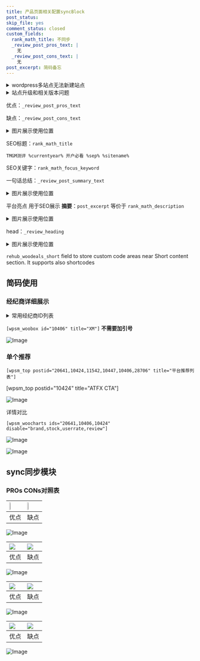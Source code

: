 ```yaml
---
title: 产品页面相关配置syncBlock
post_status: 
skip_file: yes
comment_status: closed
custom_fields:
  rank_math_title: 不同步
  _review_post_pros_text: |
    无
  _review_post_cons_text: |
    无
post_excerpt: 简码备忘
---
```

<details><summary>wordpress多站点无法新建站点</summary>

<li>和报错需要清理cookies一样的原因</li>
<li>wp-config.php里面<code>define( 'SUBDOMAIN_INSTALL', false );//子域名安装</code></li>
<li>新建子站点是用<code>define( 'SUBDOMAIN_INSTALL', true);//子域名安装</code> 完成以后，改成<code>false</code></li>
</details>

<details><summary>站点升级和相关版本问题</summary>

<p>wordpress：5.9.9
woocommerce：7.5.1
出现问题的地方：主题选项里面>><strong>Product layout >>compact style</strong></p>
<p>如何出现没有用过的字段 导致无法保存。先导出配置 然后进行修改，后面再次恢复即可。</p>
<p>出现部分字段无法显示时，需要返回默认布局后，对产品进行保存就好了。</p>
<p></p>
</details>

优点：`_review_post_pros_text`

缺点：`_review_post_cons_text`

<details><summary>图片展示使用位置</summary>

<img src="https://prod-files-secure.s3.us-west-2.amazonaws.com/39ed1227-6d7d-4570-be36-9ccd4a2c4241/f51d3d83-55d4-4bdf-9604-f37ec77ab556/Untitled.png?X-Amz-Algorithm=AWS4-HMAC-SHA256&X-Amz-Content-Sha256=UNSIGNED-PAYLOAD&X-Amz-Credential=ASIAZI2LB466ZSQGZNFE%2F20250929%2Fus-west-2%2Fs3%2Faws4_request&X-Amz-Date=20250929T165518Z&X-Amz-Expires=3600&X-Amz-Security-Token=IQoJb3JpZ2luX2VjEFAaCXVzLXdlc3QtMiJHMEUCIQCgOS4xO1bWpNDy34Lh%2B%2FWvrMLKwpaWduaf4KVuH6pcxQIgQa8j3QzwrfT2qlIpq4y0vKE63dvCtxmJtRRR6KGKI90qiAQI2f%2F%2F%2F%2F%2F%2F%2F%2F%2F%2FARAAGgw2Mzc0MjMxODM4MDUiDIpWAAIeKBzX%2BexEiSrcA6rHVYsIhCXoboQF95KUlhzueWvJ6H6SGusk4Dhv7k%2BvDzpAdk54XILwKdgyUN6M9jvMBiL1IQ3TV46Lm%2FTFs3tz2q7HcaEw%2FWCrYYjhlzUC7BqV40f3OfqjZdHwAiJ3ES8939up6dk%2B5fXGOrBxQdMIXnN9nWLbbrpROXpfxig%2BL%2BDPDTUuzb4jOfjchnP8EGBMQlCpIn5XvBkv1rkUBl%2FaSComTpW21aXGVWCBD3A6G4gSMn4IBh2IXc0VE0HcOVn1Y4K6ca3RnDKKCUJusbG%2BY2RHTKhwmfX16Qact760mUiGOQgc9XhIa79ZtpJmmScRWMbgPQagypQGUsrAQ5ERlwNMBGPePd%2FlJuDv4q3QY14IZcajvR46Cz%2Fq%2FSEPKple%2FHedDDCVSryjgpJ9pe9jyZaheB8ElvaDroTrqCj9A%2BTnFcfK%2B7pnEHPgdck3PwPiQilsm%2F3uODGgbzt6%2BcwmFWAaYfcJ4gt%2B%2BGjTLaUtlJONHauvkFiP%2Ftk1DFL%2Bn8ElXymrK8H2izqy56%2B78RoVhehQm%2BxX%2BLDoBwgZMZs%2FuQqYXtIzvYDFPnJVzR8FxbK5%2F%2Fr4uBP0aalEDapZ0p1uAkM9%2B6GL418fAHy%2BtW4Lh3MLevOJiaVlsV9sMP7U6sYGOqUBHZEy%2B2VVKubL2dMgZU1k0ApMSW0NmhpKDMx6LTA4DqsmEDoa8pTduJ6kDlx0JiIvdj2CaPbHF9V8l6JlOe2lcFzyGvb8ciggaNhzan5GSbkQE6X%2FwScxv8Uc1Vb3w0vPxS60EpZN0WR1X8ciTpXcmckXRPWe9K2U35oheFGcotfrA8ehLPmvI6iDMYoxKN3Si7Df%2FCXv1CgKfv1HEKfYDqo4nE3%2F&X-Amz-Signature=3cd44d13ef46f3493f6dc67f2897db16da7d72d0c77d79f97b6928cc1ccdeca4&X-Amz-SignedHeaders=host&x-amz-checksum-mode=ENABLED&x-id=GetObject" alt="Image">
</details>

SEO标题：`rank_math_title`

`TMGM测评 %currentyear% 开户必看 %sep% %sitename%`

SEO关键字：`rank_math_focus_keyword`

一句话总结：`_review_post_summary_text`

<details><summary>图片展示使用位置</summary>

<img src="https://prod-files-secure.s3.us-west-2.amazonaws.com/39ed1227-6d7d-4570-be36-9ccd4a2c4241/4b96a922-296c-4f4e-8630-d1c870cbce01/Untitled.png?X-Amz-Algorithm=AWS4-HMAC-SHA256&X-Amz-Content-Sha256=UNSIGNED-PAYLOAD&X-Amz-Credential=ASIAZI2LB4666SMWNTMV%2F20250929%2Fus-west-2%2Fs3%2Faws4_request&X-Amz-Date=20250929T165519Z&X-Amz-Expires=3600&X-Amz-Security-Token=IQoJb3JpZ2luX2VjEFAaCXVzLXdlc3QtMiJHMEUCICgB3ZEceD9AkuBOgLsw5Wwk9RmXoszLwJHZFoo1hrzkAiEA%2BbKCkPn4fRGjoDNoX92txbkqjiY87Kru7CSjE1T1Tu0qiAQI2f%2F%2F%2F%2F%2F%2F%2F%2F%2F%2FARAAGgw2Mzc0MjMxODM4MDUiDAoXNZtWqIyoKGpedyrcA6iedJxOikL2i0RgaS3UjnMxLQLXpLe%2Fsbn%2B5FfaoBboDnlnO2iXvAY8fI%2FKY7avrOPpleCpying2Aeav4TJCmtIOmtnqPztwtVr5iGlRu5uEwlyTOaJRpQi%2Bl3uYrBgtzdwVfD%2BDuxIhWj233VIk3b7ZxHuAAY%2FDzWbxsVGJ%2FKuDjtd3owZ7SnzuSphT2OvJWEEKsmNNPcUZN176mcU3J1OEf7TaVjcwbS9QcKv80LO7WGX8%2FqBV4cklHG%2BxM1PGahD1rteTFobImllXodcUluoxulsP16r8B%2F6U%2B99URCnq4LAuDGicTxaAiao23qIJTnsy8Q2znfky1GGwCzxSlROyq068MriYQc5TNvIybr%2BmaPN4SE7Cc1IGViIQhtH9sACTbuZ1GdbWthl9zZ5bdGsprYP4lJiVMXyM7rruIxEQyhWVaR9GWGPdvDMvBz5xE%2FJ3eMVAPUGGkLPDXpriNYqySEBD35grA0xUScQ4%2FNTC1k7qnSutgCs9BErG8OiRepa2tM0Cz6FvMFg%2BxOjySsZhT43x%2BXMxJPC5BIzX3XlDLlKUyG1VD9epvyreiEI%2FCKPf6%2FWd%2FAdwlgVqzgaEF8iKsgktYaspBjzNOtXcPPGsylB5lHyXdJU6YUSMMvc6sYGOqUBSGElJbUVpMPuyJ0Jk7qvp8JkK0B9m8Vwcm1TtZzt9dwtd0dzGekKFMUOV6SrxysVyOuiXxbAOqIZijQ7RXwbMqeHM%2FeoynQdsfpWJL6KcC3slVrgErQ6mRhcCBDm9X83qShEh32oKm3rNJmnZf%2F3C%2FQuZvl%2FK2T78TWIBa%2FFE5G2oTQ6RUswAPP8bHh%2FGcBOLAIPHM6lz9mXb4RdVmsDgd5Ecoup&X-Amz-Signature=44eea59716543e5ddc3dcb399f329049d6a41e26d5c57a9b8ce2b86b01e0fc12&X-Amz-SignedHeaders=host&x-amz-checksum-mode=ENABLED&x-id=GetObject" alt="Image">
</details>

平台亮点 用于SEO展示 **摘要**：`post_excerpt`  等价于 `rank_math_description`

<details><summary>图片展示使用位置</summary>

<img src="https://prod-files-secure.s3.us-west-2.amazonaws.com/39ed1227-6d7d-4570-be36-9ccd4a2c4241/1ee11f63-b60a-4dfe-a7a7-d58ff23b5d88/Untitled.png?X-Amz-Algorithm=AWS4-HMAC-SHA256&X-Amz-Content-Sha256=UNSIGNED-PAYLOAD&X-Amz-Credential=ASIAZI2LB466YQDUTK3L%2F20250929%2Fus-west-2%2Fs3%2Faws4_request&X-Amz-Date=20250929T165519Z&X-Amz-Expires=3600&X-Amz-Security-Token=IQoJb3JpZ2luX2VjEFAaCXVzLXdlc3QtMiJHMEUCIQCDMLeaFjFqV9pwHJX4VKke4RC3K9t3gZlHp3iVV4YALQIgP2SkVa4%2Bt72OVVAkGdsz4kaJb55d9N262%2FKrDCQIIQUqiAQI2f%2F%2F%2F%2F%2F%2F%2F%2F%2F%2FARAAGgw2Mzc0MjMxODM4MDUiDNvl0H0LWSmS%2FWVnLSrcA58J8Y9wjgarh1t2mH2DuCW5F05eYtb%2FMYMh8I4VjkoRnA%2FAkewlY0CwzJZQ9hi7N4Op4SzUHg9J%2FvR201FSPPu4Kvfk3kSbHlyXV4uRZVO5MYKPkIk9eOvrKfr1G07Bhxk052I6S4qn92JPCwqGnUpoGOIF95%2B2ueYH6s1557LLkFQRxR2tA62z8kWXPz%2BMzEryeCkU0o%2FDST2CKsbLlMucvRtuJtqsJcKCcKsMMxyuHUm9lYJcJJknHvzJGUaFRhPhLoxVoXBrOxJqhjvGOYdoC8wkJ6RVFyZKCN0S0P7klBER1Mh7KK9rspfg%2FnIVkkYmA94DxBl1LPCyhncyGSCq4%2B7gKYcLKibC4OXtUmB39uQ7cpnvSS1Ttoa1ne4xEcQfOa1jO0WLiDkNhmGR6fbRTTK9%2BF5pYkaAU4FcEQ65W088SP6GicxDIi9JxfoyTt%2BQMAncn04j9m8NahTuAlHuq%2Bm1mwOYysSzGqnHPvoXdFJ8B95RmGZw%2BLxpeWjwWbc05sb0bPt2tooUrvwc17vF6kVxnN9bgl7rf8A8UT7c8twqGd5G1ta8qnfCQfZMpIRYcp8M%2F8vJ0GHz2mArES8lHq818Y2s2eX6adhebh5%2FoId4I7NnEbgZ3AeeMKjV6sYGOqUBwkpWi0%2By8SwvnqyXkkVlQGRTrcVcblN%2F4wYfyIR3rFzsL7BYBnm3oL3N7P1OEhVStjvRQhVS6MTJLn7cYK7Q14Qmr5S2Zl52SHTefyapikt7%2F9v5fMtPoc%2BrGcfUTz%2Bpts7omSpPsalxaBCRuEKoLEt0oEYQQtwFmnKhZ%2FQPZwjGF2OTNIjVZa%2BPhMy7ojD3eYVhDcCGpCiKtWuln%2BBDct6pvuUb&X-Amz-Signature=26991bf70d65ef960c20d870d6000bfd7e1b693e0d3b6235c5cad6aa6d0521c9&X-Amz-SignedHeaders=host&x-amz-checksum-mode=ENABLED&x-id=GetObject" alt="Image">
<img src="https://prod-files-secure.s3.us-west-2.amazonaws.com/39ed1227-6d7d-4570-be36-9ccd4a2c4241/ad4118b5-78d8-4fbe-801e-3b29b5d99c01/Untitled.png?X-Amz-Algorithm=AWS4-HMAC-SHA256&X-Amz-Content-Sha256=UNSIGNED-PAYLOAD&X-Amz-Credential=ASIAZI2LB466YQDUTK3L%2F20250929%2Fus-west-2%2Fs3%2Faws4_request&X-Amz-Date=20250929T165519Z&X-Amz-Expires=3600&X-Amz-Security-Token=IQoJb3JpZ2luX2VjEFAaCXVzLXdlc3QtMiJHMEUCIQCDMLeaFjFqV9pwHJX4VKke4RC3K9t3gZlHp3iVV4YALQIgP2SkVa4%2Bt72OVVAkGdsz4kaJb55d9N262%2FKrDCQIIQUqiAQI2f%2F%2F%2F%2F%2F%2F%2F%2F%2F%2FARAAGgw2Mzc0MjMxODM4MDUiDNvl0H0LWSmS%2FWVnLSrcA58J8Y9wjgarh1t2mH2DuCW5F05eYtb%2FMYMh8I4VjkoRnA%2FAkewlY0CwzJZQ9hi7N4Op4SzUHg9J%2FvR201FSPPu4Kvfk3kSbHlyXV4uRZVO5MYKPkIk9eOvrKfr1G07Bhxk052I6S4qn92JPCwqGnUpoGOIF95%2B2ueYH6s1557LLkFQRxR2tA62z8kWXPz%2BMzEryeCkU0o%2FDST2CKsbLlMucvRtuJtqsJcKCcKsMMxyuHUm9lYJcJJknHvzJGUaFRhPhLoxVoXBrOxJqhjvGOYdoC8wkJ6RVFyZKCN0S0P7klBER1Mh7KK9rspfg%2FnIVkkYmA94DxBl1LPCyhncyGSCq4%2B7gKYcLKibC4OXtUmB39uQ7cpnvSS1Ttoa1ne4xEcQfOa1jO0WLiDkNhmGR6fbRTTK9%2BF5pYkaAU4FcEQ65W088SP6GicxDIi9JxfoyTt%2BQMAncn04j9m8NahTuAlHuq%2Bm1mwOYysSzGqnHPvoXdFJ8B95RmGZw%2BLxpeWjwWbc05sb0bPt2tooUrvwc17vF6kVxnN9bgl7rf8A8UT7c8twqGd5G1ta8qnfCQfZMpIRYcp8M%2F8vJ0GHz2mArES8lHq818Y2s2eX6adhebh5%2FoId4I7NnEbgZ3AeeMKjV6sYGOqUBwkpWi0%2By8SwvnqyXkkVlQGRTrcVcblN%2F4wYfyIR3rFzsL7BYBnm3oL3N7P1OEhVStjvRQhVS6MTJLn7cYK7Q14Qmr5S2Zl52SHTefyapikt7%2F9v5fMtPoc%2BrGcfUTz%2Bpts7omSpPsalxaBCRuEKoLEt0oEYQQtwFmnKhZ%2FQPZwjGF2OTNIjVZa%2BPhMy7ojD3eYVhDcCGpCiKtWuln%2BBDct6pvuUb&X-Amz-Signature=895566a8d124f6b01017b89e2798ebe71341d568dc333ee387fc85c22b5df305&X-Amz-SignedHeaders=host&x-amz-checksum-mode=ENABLED&x-id=GetObject" alt="Image">
<img src="https://prod-files-secure.s3.us-west-2.amazonaws.com/39ed1227-6d7d-4570-be36-9ccd4a2c4241/a38cf7c9-a79c-4b64-9e94-13589fe0758b/Untitled.png?X-Amz-Algorithm=AWS4-HMAC-SHA256&X-Amz-Content-Sha256=UNSIGNED-PAYLOAD&X-Amz-Credential=ASIAZI2LB466YQDUTK3L%2F20250929%2Fus-west-2%2Fs3%2Faws4_request&X-Amz-Date=20250929T165519Z&X-Amz-Expires=3600&X-Amz-Security-Token=IQoJb3JpZ2luX2VjEFAaCXVzLXdlc3QtMiJHMEUCIQCDMLeaFjFqV9pwHJX4VKke4RC3K9t3gZlHp3iVV4YALQIgP2SkVa4%2Bt72OVVAkGdsz4kaJb55d9N262%2FKrDCQIIQUqiAQI2f%2F%2F%2F%2F%2F%2F%2F%2F%2F%2FARAAGgw2Mzc0MjMxODM4MDUiDNvl0H0LWSmS%2FWVnLSrcA58J8Y9wjgarh1t2mH2DuCW5F05eYtb%2FMYMh8I4VjkoRnA%2FAkewlY0CwzJZQ9hi7N4Op4SzUHg9J%2FvR201FSPPu4Kvfk3kSbHlyXV4uRZVO5MYKPkIk9eOvrKfr1G07Bhxk052I6S4qn92JPCwqGnUpoGOIF95%2B2ueYH6s1557LLkFQRxR2tA62z8kWXPz%2BMzEryeCkU0o%2FDST2CKsbLlMucvRtuJtqsJcKCcKsMMxyuHUm9lYJcJJknHvzJGUaFRhPhLoxVoXBrOxJqhjvGOYdoC8wkJ6RVFyZKCN0S0P7klBER1Mh7KK9rspfg%2FnIVkkYmA94DxBl1LPCyhncyGSCq4%2B7gKYcLKibC4OXtUmB39uQ7cpnvSS1Ttoa1ne4xEcQfOa1jO0WLiDkNhmGR6fbRTTK9%2BF5pYkaAU4FcEQ65W088SP6GicxDIi9JxfoyTt%2BQMAncn04j9m8NahTuAlHuq%2Bm1mwOYysSzGqnHPvoXdFJ8B95RmGZw%2BLxpeWjwWbc05sb0bPt2tooUrvwc17vF6kVxnN9bgl7rf8A8UT7c8twqGd5G1ta8qnfCQfZMpIRYcp8M%2F8vJ0GHz2mArES8lHq818Y2s2eX6adhebh5%2FoId4I7NnEbgZ3AeeMKjV6sYGOqUBwkpWi0%2By8SwvnqyXkkVlQGRTrcVcblN%2F4wYfyIR3rFzsL7BYBnm3oL3N7P1OEhVStjvRQhVS6MTJLn7cYK7Q14Qmr5S2Zl52SHTefyapikt7%2F9v5fMtPoc%2BrGcfUTz%2Bpts7omSpPsalxaBCRuEKoLEt0oEYQQtwFmnKhZ%2FQPZwjGF2OTNIjVZa%2BPhMy7ojD3eYVhDcCGpCiKtWuln%2BBDct6pvuUb&X-Amz-Signature=731a83cdf28da87ce77b4d9952d15ed3ab053caddffc129631e9e005cefbebd2&X-Amz-SignedHeaders=host&x-amz-checksum-mode=ENABLED&x-id=GetObject" alt="Image">
<img src="https://prod-files-secure.s3.us-west-2.amazonaws.com/39ed1227-6d7d-4570-be36-9ccd4a2c4241/7da6fc1e-d2ac-42ae-8c75-cb5749aa18f6/Untitled.png?X-Amz-Algorithm=AWS4-HMAC-SHA256&X-Amz-Content-Sha256=UNSIGNED-PAYLOAD&X-Amz-Credential=ASIAZI2LB466YQDUTK3L%2F20250929%2Fus-west-2%2Fs3%2Faws4_request&X-Amz-Date=20250929T165519Z&X-Amz-Expires=3600&X-Amz-Security-Token=IQoJb3JpZ2luX2VjEFAaCXVzLXdlc3QtMiJHMEUCIQCDMLeaFjFqV9pwHJX4VKke4RC3K9t3gZlHp3iVV4YALQIgP2SkVa4%2Bt72OVVAkGdsz4kaJb55d9N262%2FKrDCQIIQUqiAQI2f%2F%2F%2F%2F%2F%2F%2F%2F%2F%2FARAAGgw2Mzc0MjMxODM4MDUiDNvl0H0LWSmS%2FWVnLSrcA58J8Y9wjgarh1t2mH2DuCW5F05eYtb%2FMYMh8I4VjkoRnA%2FAkewlY0CwzJZQ9hi7N4Op4SzUHg9J%2FvR201FSPPu4Kvfk3kSbHlyXV4uRZVO5MYKPkIk9eOvrKfr1G07Bhxk052I6S4qn92JPCwqGnUpoGOIF95%2B2ueYH6s1557LLkFQRxR2tA62z8kWXPz%2BMzEryeCkU0o%2FDST2CKsbLlMucvRtuJtqsJcKCcKsMMxyuHUm9lYJcJJknHvzJGUaFRhPhLoxVoXBrOxJqhjvGOYdoC8wkJ6RVFyZKCN0S0P7klBER1Mh7KK9rspfg%2FnIVkkYmA94DxBl1LPCyhncyGSCq4%2B7gKYcLKibC4OXtUmB39uQ7cpnvSS1Ttoa1ne4xEcQfOa1jO0WLiDkNhmGR6fbRTTK9%2BF5pYkaAU4FcEQ65W088SP6GicxDIi9JxfoyTt%2BQMAncn04j9m8NahTuAlHuq%2Bm1mwOYysSzGqnHPvoXdFJ8B95RmGZw%2BLxpeWjwWbc05sb0bPt2tooUrvwc17vF6kVxnN9bgl7rf8A8UT7c8twqGd5G1ta8qnfCQfZMpIRYcp8M%2F8vJ0GHz2mArES8lHq818Y2s2eX6adhebh5%2FoId4I7NnEbgZ3AeeMKjV6sYGOqUBwkpWi0%2By8SwvnqyXkkVlQGRTrcVcblN%2F4wYfyIR3rFzsL7BYBnm3oL3N7P1OEhVStjvRQhVS6MTJLn7cYK7Q14Qmr5S2Zl52SHTefyapikt7%2F9v5fMtPoc%2BrGcfUTz%2Bpts7omSpPsalxaBCRuEKoLEt0oEYQQtwFmnKhZ%2FQPZwjGF2OTNIjVZa%2BPhMy7ojD3eYVhDcCGpCiKtWuln%2BBDct6pvuUb&X-Amz-Signature=ad71bf2f30033285c14b48a929c66469e6a49857f2d1659b8b68de3931cbf609&X-Amz-SignedHeaders=host&x-amz-checksum-mode=ENABLED&x-id=GetObject" alt="Image">
<img src="https://prod-files-secure.s3.us-west-2.amazonaws.com/39ed1227-6d7d-4570-be36-9ccd4a2c4241/7e97f40a-eaee-47f5-b2f9-475f96808fa7/Untitled.png?X-Amz-Algorithm=AWS4-HMAC-SHA256&X-Amz-Content-Sha256=UNSIGNED-PAYLOAD&X-Amz-Credential=ASIAZI2LB466YQDUTK3L%2F20250929%2Fus-west-2%2Fs3%2Faws4_request&X-Amz-Date=20250929T165519Z&X-Amz-Expires=3600&X-Amz-Security-Token=IQoJb3JpZ2luX2VjEFAaCXVzLXdlc3QtMiJHMEUCIQCDMLeaFjFqV9pwHJX4VKke4RC3K9t3gZlHp3iVV4YALQIgP2SkVa4%2Bt72OVVAkGdsz4kaJb55d9N262%2FKrDCQIIQUqiAQI2f%2F%2F%2F%2F%2F%2F%2F%2F%2F%2FARAAGgw2Mzc0MjMxODM4MDUiDNvl0H0LWSmS%2FWVnLSrcA58J8Y9wjgarh1t2mH2DuCW5F05eYtb%2FMYMh8I4VjkoRnA%2FAkewlY0CwzJZQ9hi7N4Op4SzUHg9J%2FvR201FSPPu4Kvfk3kSbHlyXV4uRZVO5MYKPkIk9eOvrKfr1G07Bhxk052I6S4qn92JPCwqGnUpoGOIF95%2B2ueYH6s1557LLkFQRxR2tA62z8kWXPz%2BMzEryeCkU0o%2FDST2CKsbLlMucvRtuJtqsJcKCcKsMMxyuHUm9lYJcJJknHvzJGUaFRhPhLoxVoXBrOxJqhjvGOYdoC8wkJ6RVFyZKCN0S0P7klBER1Mh7KK9rspfg%2FnIVkkYmA94DxBl1LPCyhncyGSCq4%2B7gKYcLKibC4OXtUmB39uQ7cpnvSS1Ttoa1ne4xEcQfOa1jO0WLiDkNhmGR6fbRTTK9%2BF5pYkaAU4FcEQ65W088SP6GicxDIi9JxfoyTt%2BQMAncn04j9m8NahTuAlHuq%2Bm1mwOYysSzGqnHPvoXdFJ8B95RmGZw%2BLxpeWjwWbc05sb0bPt2tooUrvwc17vF6kVxnN9bgl7rf8A8UT7c8twqGd5G1ta8qnfCQfZMpIRYcp8M%2F8vJ0GHz2mArES8lHq818Y2s2eX6adhebh5%2FoId4I7NnEbgZ3AeeMKjV6sYGOqUBwkpWi0%2By8SwvnqyXkkVlQGRTrcVcblN%2F4wYfyIR3rFzsL7BYBnm3oL3N7P1OEhVStjvRQhVS6MTJLn7cYK7Q14Qmr5S2Zl52SHTefyapikt7%2F9v5fMtPoc%2BrGcfUTz%2Bpts7omSpPsalxaBCRuEKoLEt0oEYQQtwFmnKhZ%2FQPZwjGF2OTNIjVZa%2BPhMy7ojD3eYVhDcCGpCiKtWuln%2BBDct6pvuUb&X-Amz-Signature=3b4852d48e70ed19735712a78a57e671417dd290e697aac0a3174fee929ef245&X-Amz-SignedHeaders=host&x-amz-checksum-mode=ENABLED&x-id=GetObject" alt="Image">
</details>

head：`_review_heading`

<details><summary>图片展示使用位置</summary>

<img src="https://prod-files-secure.s3.us-west-2.amazonaws.com/39ed1227-6d7d-4570-be36-9ccd4a2c4241/3a4650ad-9887-415c-889a-edd51fa54f27/Untitled.png?X-Amz-Algorithm=AWS4-HMAC-SHA256&X-Amz-Content-Sha256=UNSIGNED-PAYLOAD&X-Amz-Credential=ASIAZI2LB466UIQUKHER%2F20250929%2Fus-west-2%2Fs3%2Faws4_request&X-Amz-Date=20250929T165519Z&X-Amz-Expires=3600&X-Amz-Security-Token=IQoJb3JpZ2luX2VjEFAaCXVzLXdlc3QtMiJIMEYCIQDddGLyB9AkqvERRtd%2FDxwGyyMH74bH4l%2F7bsZ5UcI2TAIhAPqkMhll8%2F8HuZvtWMj2xQOTrdKv4jPXJOnnddRELnhPKogECNn%2F%2F%2F%2F%2F%2F%2F%2F%2F%2FwEQABoMNjM3NDIzMTgzODA1Igw4W4Ykzl%2Bgujj3o%2F8q3AMuoLJNZP6x39qWx5hH5MyHCN7OFMludAKK6q2UVSbM5yHBaW85dnx3NjPIUwXQfYZkZlAuEffAJ88QiB84yC29lBxBhc%2BxmUQhWikUp1zP3cMUJXU14vLUwSLFugJd83PUxo9P9Yq4rXHMQYzY8yJHlNbooC310DTObPAfw%2FPyHyWHP9W5Zxo3Vo96RnRhE2Afz%2BzBktkPKRENR8GFbKNsuP%2F1AR6klgZRsOYdu1t07qtfHigeRnsZU6rtHG00XsVTP9Ehq5hxyVCCATJHEMYhaznFdx3axhYstlmc8ukRklpeSPrAyCyjf64pQDmZ5ZG6lDXCHF8k4LliBreGOQYgucPqjRoWedwTmGnckaTG%2B3axGBm3tL0wCvPeEa96ZBgiqkXdmiPhzKVDgRhrX5l3PWlkHVeifwnx%2B0zCmdMG4mKTzN50BJNKEWD7%2Fyb%2FQudJdSQS3ff63fAgUrbTTLxf1cBmC%2Ft0PL2MJPoac9%2FBj1KRi1%2Bfo8%2BTWtH4k13ecqHeVtpZZ9g4QvYCicPf1Q%2Fk2s3yZBhwbse6pc4PqbTxXePP4vqqE%2Bac5TPWaMjNi4q%2B86XKDsjpdEyYIzNLV2SCrvuirem1%2BBKk%2FqAEfASiWcFMN5aEB7Rm2l1KQjDA1erGBjqkATvbEnFEjie6BeXa6QRb5GstV1tGpKdPHX%2B4eoB612M67LpxECvS%2BpnH2UXVBsk%2FlZKoNIpnorQxvSLGsMCLtIVor%2BBgamLB%2BDfAD7m%2BOxXhgn%2FRnDg3Rwtr65v3d0zyLpvw4XKV77bISsoqg9hAGszqP%2BR5l4Ot5b%2Ff0GhwlXdvWuM6jfnALaZ12TlaheF3f8XZQGPMMivb4VHB712ElZHdbkAX&X-Amz-Signature=47db7b74e6ef8d2e03e3579b4d1fe5abeec1f0a4417568978532ca8c248b0be5&X-Amz-SignedHeaders=host&x-amz-checksum-mode=ENABLED&x-id=GetObject" alt="Image">
</details>

`rehub_woodeals_short`	field to store custom code areas near Short content section. It supports also shortcodes



## 简码使用

### 经纪商详细展示

<details><summary>常用经纪商ID列表</summary>

<pre><code class="php">嘉盛 ===> 20641  [wpsm_woobox id="20641" title="嘉盛"]
易信easymarkets ===> 11542  [wpsm_woobox id="11542" title="易信easymarkets"]
ATFX外汇 ===> 10424  [wpsm_woobox id="10424" title="ATFX"]
XM ===> 10406  [wpsm_woobox id="10406" title="XM"]
TMGM ===> 29622  [wpsm_woobox id="29622" title="TMGM"]
HYCM ===> 10447  [wpsm_woobox id="10447" title="HYCM"]
fpmarkets澳福外汇 ===> 20639  [wpsm_woobox id="20639" title="fpmarkets澳福外汇"]</code></pre>
</details>

`[wpsm_woobox id="10406" title="XM"]` **不需要加引号**

![Image](https://prod-files-secure.s3.us-west-2.amazonaws.com/39ed1227-6d7d-4570-be36-9ccd4a2c4241/4f898f9d-0fa7-4e43-acd3-ac6bc7be575a/Untitled.png?X-Amz-Algorithm=AWS4-HMAC-SHA256&X-Amz-Content-Sha256=UNSIGNED-PAYLOAD&X-Amz-Credential=ASIAZI2LB466UOFICABB%2F20250929%2Fus-west-2%2Fs3%2Faws4_request&X-Amz-Date=20250929T165516Z&X-Amz-Expires=3600&X-Amz-Security-Token=IQoJb3JpZ2luX2VjEFAaCXVzLXdlc3QtMiJGMEQCIEf3qMa6yM4hl5b07bIQ%2FjEqMSOME7juFIkVA8vY5VO5AiB7%2FF6BASmoVNJ%2FFAcR1Mgz%2F7cubUAa2DC6srllpC9TXiqIBAjZ%2F%2F%2F%2F%2F%2F%2F%2F%2F%2F8BEAAaDDYzNzQyMzE4MzgwNSIMlVc3z5E%2FTf7EjsqYKtwDlYY6Ya2o%2BQn95t9vlRo4H2L%2FlvNLHeMCJ5uBGLMUeOeA3m0YEQSyXcc8nwQWfK67Bt9GGdKdEdCvFzTfc7X2p2q0jFPVqPSitPAMiw8knsYj3a1Pk5pme94gwlu5Ugv2d3XMJa16z7ezMsb9yryByJsi%2Bt5t7IRrU44Oay4uLww5r434IfER90aRm6OXI7rwRRznbvpCplieWOY%2Bk%2B7wr%2Fh870i7%2B58WAHfRPsqMUVor0Y7%2Bw75lGP9%2Bs0qJWa9IZqjY3cl6Qlmxfy5aM8MXUwlEK%2Ffbg2tTYQHDe7Enf9FDOLN%2BtYUTUsVshOAx21B3MfaGUX9qOwjLF%2FhsUhDgdjkCmi%2Bxh3lOEfi0ETAF7DDGlw2KaW6Wm6oYubc3inQD3a7ucWF1qCq1wAz9MVG4jWYHLkiced1s1jFzAaIimXU7oTUg21W60HkyaTHC785ZKUAtruS8Mlsud9a%2BUv2MctNTZrmiQJ1SmEysL7ZRbiz9E3pIMIdYs7vDgwdYrfYY3Opo5KWfOEGpuGTR0fsKj%2BRZ52SXva7xseCxkBpkaFJChI6c9DSAFo%2FoA2kQApq%2BdufaZP5RwsISFnXxbnGkDP9QjvhozYUExc7tisk94%2Bh5K4Lal62NClJxQGYwi9XqxgY6pgEQf3E%2B4%2FeE1gLzUhgtm%2F%2BSXXXpkYV%2FhIUYTTvRVt1V%2BoBosP9xtZYz64JS9W0dwklw%2BHFdTEMckBITks0C5DB%2BRtnMxiP76b62uZ%2BFzRCJWpn%2FilLx13DJELXgjTwwH2qwQsYby%2FJRz5pcFJoNzFmSHEI%2FgJO9%2FZDejUpGhs65CF5gQHJdQy%2BRM6E%2FCRMeRNAKYHtTM4bwNbL5nC7wXrviuKYkCVkE&X-Amz-Signature=b86bd8532d58737ab931b5dd7759822d743a889e7ee575e11c219ba294dd7e60&X-Amz-SignedHeaders=host&x-amz-checksum-mode=ENABLED&x-id=GetObject)

### 单个推荐
`[wpsm_top postid="20641,10424,11542,10447,10406,28706" title="平台推荐列表"]`

[wpsm_top postid="10424" title="ATFX CTA"]

![Image](https://prod-files-secure.s3.us-west-2.amazonaws.com/39ed1227-6d7d-4570-be36-9ccd4a2c4241/5ac620dc-51a8-48b6-b55d-91f47299193c/Untitled.png?X-Amz-Algorithm=AWS4-HMAC-SHA256&X-Amz-Content-Sha256=UNSIGNED-PAYLOAD&X-Amz-Credential=ASIAZI2LB466UOFICABB%2F20250929%2Fus-west-2%2Fs3%2Faws4_request&X-Amz-Date=20250929T165516Z&X-Amz-Expires=3600&X-Amz-Security-Token=IQoJb3JpZ2luX2VjEFAaCXVzLXdlc3QtMiJGMEQCIEf3qMa6yM4hl5b07bIQ%2FjEqMSOME7juFIkVA8vY5VO5AiB7%2FF6BASmoVNJ%2FFAcR1Mgz%2F7cubUAa2DC6srllpC9TXiqIBAjZ%2F%2F%2F%2F%2F%2F%2F%2F%2F%2F8BEAAaDDYzNzQyMzE4MzgwNSIMlVc3z5E%2FTf7EjsqYKtwDlYY6Ya2o%2BQn95t9vlRo4H2L%2FlvNLHeMCJ5uBGLMUeOeA3m0YEQSyXcc8nwQWfK67Bt9GGdKdEdCvFzTfc7X2p2q0jFPVqPSitPAMiw8knsYj3a1Pk5pme94gwlu5Ugv2d3XMJa16z7ezMsb9yryByJsi%2Bt5t7IRrU44Oay4uLww5r434IfER90aRm6OXI7rwRRznbvpCplieWOY%2Bk%2B7wr%2Fh870i7%2B58WAHfRPsqMUVor0Y7%2Bw75lGP9%2Bs0qJWa9IZqjY3cl6Qlmxfy5aM8MXUwlEK%2Ffbg2tTYQHDe7Enf9FDOLN%2BtYUTUsVshOAx21B3MfaGUX9qOwjLF%2FhsUhDgdjkCmi%2Bxh3lOEfi0ETAF7DDGlw2KaW6Wm6oYubc3inQD3a7ucWF1qCq1wAz9MVG4jWYHLkiced1s1jFzAaIimXU7oTUg21W60HkyaTHC785ZKUAtruS8Mlsud9a%2BUv2MctNTZrmiQJ1SmEysL7ZRbiz9E3pIMIdYs7vDgwdYrfYY3Opo5KWfOEGpuGTR0fsKj%2BRZ52SXva7xseCxkBpkaFJChI6c9DSAFo%2FoA2kQApq%2BdufaZP5RwsISFnXxbnGkDP9QjvhozYUExc7tisk94%2Bh5K4Lal62NClJxQGYwi9XqxgY6pgEQf3E%2B4%2FeE1gLzUhgtm%2F%2BSXXXpkYV%2FhIUYTTvRVt1V%2BoBosP9xtZYz64JS9W0dwklw%2BHFdTEMckBITks0C5DB%2BRtnMxiP76b62uZ%2BFzRCJWpn%2FilLx13DJELXgjTwwH2qwQsYby%2FJRz5pcFJoNzFmSHEI%2FgJO9%2FZDejUpGhs65CF5gQHJdQy%2BRM6E%2FCRMeRNAKYHtTM4bwNbL5nC7wXrviuKYkCVkE&X-Amz-Signature=48e2659341c089520c357d2a4e7644e8f0ed02d15e121b9e4690ceb07a5f7765&X-Amz-SignedHeaders=host&x-amz-checksum-mode=ENABLED&x-id=GetObject)

详情对比

`[wpsm_woocharts ids="20641,10406,10424" disable="brand,stock,userrate,review"]`

![Image](https://prod-files-secure.s3.us-west-2.amazonaws.com/39ed1227-6d7d-4570-be36-9ccd4a2c4241/bf3ba45f-b9f3-4295-8aef-b4a495fd25f4/Untitled.png?X-Amz-Algorithm=AWS4-HMAC-SHA256&X-Amz-Content-Sha256=UNSIGNED-PAYLOAD&X-Amz-Credential=ASIAZI2LB466UOFICABB%2F20250929%2Fus-west-2%2Fs3%2Faws4_request&X-Amz-Date=20250929T165516Z&X-Amz-Expires=3600&X-Amz-Security-Token=IQoJb3JpZ2luX2VjEFAaCXVzLXdlc3QtMiJGMEQCIEf3qMa6yM4hl5b07bIQ%2FjEqMSOME7juFIkVA8vY5VO5AiB7%2FF6BASmoVNJ%2FFAcR1Mgz%2F7cubUAa2DC6srllpC9TXiqIBAjZ%2F%2F%2F%2F%2F%2F%2F%2F%2F%2F8BEAAaDDYzNzQyMzE4MzgwNSIMlVc3z5E%2FTf7EjsqYKtwDlYY6Ya2o%2BQn95t9vlRo4H2L%2FlvNLHeMCJ5uBGLMUeOeA3m0YEQSyXcc8nwQWfK67Bt9GGdKdEdCvFzTfc7X2p2q0jFPVqPSitPAMiw8knsYj3a1Pk5pme94gwlu5Ugv2d3XMJa16z7ezMsb9yryByJsi%2Bt5t7IRrU44Oay4uLww5r434IfER90aRm6OXI7rwRRznbvpCplieWOY%2Bk%2B7wr%2Fh870i7%2B58WAHfRPsqMUVor0Y7%2Bw75lGP9%2Bs0qJWa9IZqjY3cl6Qlmxfy5aM8MXUwlEK%2Ffbg2tTYQHDe7Enf9FDOLN%2BtYUTUsVshOAx21B3MfaGUX9qOwjLF%2FhsUhDgdjkCmi%2Bxh3lOEfi0ETAF7DDGlw2KaW6Wm6oYubc3inQD3a7ucWF1qCq1wAz9MVG4jWYHLkiced1s1jFzAaIimXU7oTUg21W60HkyaTHC785ZKUAtruS8Mlsud9a%2BUv2MctNTZrmiQJ1SmEysL7ZRbiz9E3pIMIdYs7vDgwdYrfYY3Opo5KWfOEGpuGTR0fsKj%2BRZ52SXva7xseCxkBpkaFJChI6c9DSAFo%2FoA2kQApq%2BdufaZP5RwsISFnXxbnGkDP9QjvhozYUExc7tisk94%2Bh5K4Lal62NClJxQGYwi9XqxgY6pgEQf3E%2B4%2FeE1gLzUhgtm%2F%2BSXXXpkYV%2FhIUYTTvRVt1V%2BoBosP9xtZYz64JS9W0dwklw%2BHFdTEMckBITks0C5DB%2BRtnMxiP76b62uZ%2BFzRCJWpn%2FilLx13DJELXgjTwwH2qwQsYby%2FJRz5pcFJoNzFmSHEI%2FgJO9%2FZDejUpGhs65CF5gQHJdQy%2BRM6E%2FCRMeRNAKYHtTM4bwNbL5nC7wXrviuKYkCVkE&X-Amz-Signature=daad5edcd72a214b392a6bcbcc0fd2b478f2c45784811b7d941b57333f205f11&X-Amz-SignedHeaders=host&x-amz-checksum-mode=ENABLED&x-id=GetObject)

![Image](https://prod-files-secure.s3.us-west-2.amazonaws.com/39ed1227-6d7d-4570-be36-9ccd4a2c4241/30bc56ef-f383-4b48-9768-2ebc9e436ec0/Untitled.png?X-Amz-Algorithm=AWS4-HMAC-SHA256&X-Amz-Content-Sha256=UNSIGNED-PAYLOAD&X-Amz-Credential=ASIAZI2LB466UOFICABB%2F20250929%2Fus-west-2%2Fs3%2Faws4_request&X-Amz-Date=20250929T165516Z&X-Amz-Expires=3600&X-Amz-Security-Token=IQoJb3JpZ2luX2VjEFAaCXVzLXdlc3QtMiJGMEQCIEf3qMa6yM4hl5b07bIQ%2FjEqMSOME7juFIkVA8vY5VO5AiB7%2FF6BASmoVNJ%2FFAcR1Mgz%2F7cubUAa2DC6srllpC9TXiqIBAjZ%2F%2F%2F%2F%2F%2F%2F%2F%2F%2F8BEAAaDDYzNzQyMzE4MzgwNSIMlVc3z5E%2FTf7EjsqYKtwDlYY6Ya2o%2BQn95t9vlRo4H2L%2FlvNLHeMCJ5uBGLMUeOeA3m0YEQSyXcc8nwQWfK67Bt9GGdKdEdCvFzTfc7X2p2q0jFPVqPSitPAMiw8knsYj3a1Pk5pme94gwlu5Ugv2d3XMJa16z7ezMsb9yryByJsi%2Bt5t7IRrU44Oay4uLww5r434IfER90aRm6OXI7rwRRznbvpCplieWOY%2Bk%2B7wr%2Fh870i7%2B58WAHfRPsqMUVor0Y7%2Bw75lGP9%2Bs0qJWa9IZqjY3cl6Qlmxfy5aM8MXUwlEK%2Ffbg2tTYQHDe7Enf9FDOLN%2BtYUTUsVshOAx21B3MfaGUX9qOwjLF%2FhsUhDgdjkCmi%2Bxh3lOEfi0ETAF7DDGlw2KaW6Wm6oYubc3inQD3a7ucWF1qCq1wAz9MVG4jWYHLkiced1s1jFzAaIimXU7oTUg21W60HkyaTHC785ZKUAtruS8Mlsud9a%2BUv2MctNTZrmiQJ1SmEysL7ZRbiz9E3pIMIdYs7vDgwdYrfYY3Opo5KWfOEGpuGTR0fsKj%2BRZ52SXva7xseCxkBpkaFJChI6c9DSAFo%2FoA2kQApq%2BdufaZP5RwsISFnXxbnGkDP9QjvhozYUExc7tisk94%2Bh5K4Lal62NClJxQGYwi9XqxgY6pgEQf3E%2B4%2FeE1gLzUhgtm%2F%2BSXXXpkYV%2FhIUYTTvRVt1V%2BoBosP9xtZYz64JS9W0dwklw%2BHFdTEMckBITks0C5DB%2BRtnMxiP76b62uZ%2BFzRCJWpn%2FilLx13DJELXgjTwwH2qwQsYby%2FJRz5pcFJoNzFmSHEI%2FgJO9%2FZDejUpGhs65CF5gQHJdQy%2BRM6E%2FCRMeRNAKYHtTM4bwNbL5nC7wXrviuKYkCVkE&X-Amz-Signature=ae3e8b845f5c3f2300fc3ca5189cc6383883112f19a13de2dd6153dcf14084dc&X-Amz-SignedHeaders=host&x-amz-checksum-mode=ENABLED&x-id=GetObject)

## sync同步模块

### PROs CONs对照表

| <img src="https://cdn.ifttt.fun/gh/jarlin8/OSS@main/icons/customize/pros.svg" height="auto" width="37.3%"> | <img src="https://cdn.ifttt.fun/gh/jarlin8/OSS@main/icons/customize/cons.svg" height="auto" width="28.8%"> |
| :--- | :--- |
| 优点 | 缺点 |

![Image](https://prod-files-secure.s3.us-west-2.amazonaws.com/39ed1227-6d7d-4570-be36-9ccd4a2c4241/8742b755-dfb5-4004-9a5f-d6e561664bd8/Untitled.png?X-Amz-Algorithm=AWS4-HMAC-SHA256&X-Amz-Content-Sha256=UNSIGNED-PAYLOAD&X-Amz-Credential=ASIAZI2LB466UOFICABB%2F20250929%2Fus-west-2%2Fs3%2Faws4_request&X-Amz-Date=20250929T165516Z&X-Amz-Expires=3600&X-Amz-Security-Token=IQoJb3JpZ2luX2VjEFAaCXVzLXdlc3QtMiJGMEQCIEf3qMa6yM4hl5b07bIQ%2FjEqMSOME7juFIkVA8vY5VO5AiB7%2FF6BASmoVNJ%2FFAcR1Mgz%2F7cubUAa2DC6srllpC9TXiqIBAjZ%2F%2F%2F%2F%2F%2F%2F%2F%2F%2F8BEAAaDDYzNzQyMzE4MzgwNSIMlVc3z5E%2FTf7EjsqYKtwDlYY6Ya2o%2BQn95t9vlRo4H2L%2FlvNLHeMCJ5uBGLMUeOeA3m0YEQSyXcc8nwQWfK67Bt9GGdKdEdCvFzTfc7X2p2q0jFPVqPSitPAMiw8knsYj3a1Pk5pme94gwlu5Ugv2d3XMJa16z7ezMsb9yryByJsi%2Bt5t7IRrU44Oay4uLww5r434IfER90aRm6OXI7rwRRznbvpCplieWOY%2Bk%2B7wr%2Fh870i7%2B58WAHfRPsqMUVor0Y7%2Bw75lGP9%2Bs0qJWa9IZqjY3cl6Qlmxfy5aM8MXUwlEK%2Ffbg2tTYQHDe7Enf9FDOLN%2BtYUTUsVshOAx21B3MfaGUX9qOwjLF%2FhsUhDgdjkCmi%2Bxh3lOEfi0ETAF7DDGlw2KaW6Wm6oYubc3inQD3a7ucWF1qCq1wAz9MVG4jWYHLkiced1s1jFzAaIimXU7oTUg21W60HkyaTHC785ZKUAtruS8Mlsud9a%2BUv2MctNTZrmiQJ1SmEysL7ZRbiz9E3pIMIdYs7vDgwdYrfYY3Opo5KWfOEGpuGTR0fsKj%2BRZ52SXva7xseCxkBpkaFJChI6c9DSAFo%2FoA2kQApq%2BdufaZP5RwsISFnXxbnGkDP9QjvhozYUExc7tisk94%2Bh5K4Lal62NClJxQGYwi9XqxgY6pgEQf3E%2B4%2FeE1gLzUhgtm%2F%2BSXXXpkYV%2FhIUYTTvRVt1V%2BoBosP9xtZYz64JS9W0dwklw%2BHFdTEMckBITks0C5DB%2BRtnMxiP76b62uZ%2BFzRCJWpn%2FilLx13DJELXgjTwwH2qwQsYby%2FJRz5pcFJoNzFmSHEI%2FgJO9%2FZDejUpGhs65CF5gQHJdQy%2BRM6E%2FCRMeRNAKYHtTM4bwNbL5nC7wXrviuKYkCVkE&X-Amz-Signature=6cbe694185de7b4fc6eb556631ad1ba71faa2651acb6fbfbde5a27bf1cc0b782&X-Amz-SignedHeaders=host&x-amz-checksum-mode=ENABLED&x-id=GetObject)

| <img src="https://cdn.ifttt.fun/gh/jarlin8/OSS@main/icons/customize/pros1.svg" height="auto"> | <img src="https://cdn.ifttt.fun/gh/jarlin8/OSS@main/icons/customize/cons1.svg" height="auto"> |
| :--- | :--- |
| 优点 | 缺点 |

![Image](https://prod-files-secure.s3.us-west-2.amazonaws.com/39ed1227-6d7d-4570-be36-9ccd4a2c4241/806358f8-c9c4-4e17-bb35-c6c76a5397a5/Untitled.png?X-Amz-Algorithm=AWS4-HMAC-SHA256&X-Amz-Content-Sha256=UNSIGNED-PAYLOAD&X-Amz-Credential=ASIAZI2LB466UOFICABB%2F20250929%2Fus-west-2%2Fs3%2Faws4_request&X-Amz-Date=20250929T165516Z&X-Amz-Expires=3600&X-Amz-Security-Token=IQoJb3JpZ2luX2VjEFAaCXVzLXdlc3QtMiJGMEQCIEf3qMa6yM4hl5b07bIQ%2FjEqMSOME7juFIkVA8vY5VO5AiB7%2FF6BASmoVNJ%2FFAcR1Mgz%2F7cubUAa2DC6srllpC9TXiqIBAjZ%2F%2F%2F%2F%2F%2F%2F%2F%2F%2F8BEAAaDDYzNzQyMzE4MzgwNSIMlVc3z5E%2FTf7EjsqYKtwDlYY6Ya2o%2BQn95t9vlRo4H2L%2FlvNLHeMCJ5uBGLMUeOeA3m0YEQSyXcc8nwQWfK67Bt9GGdKdEdCvFzTfc7X2p2q0jFPVqPSitPAMiw8knsYj3a1Pk5pme94gwlu5Ugv2d3XMJa16z7ezMsb9yryByJsi%2Bt5t7IRrU44Oay4uLww5r434IfER90aRm6OXI7rwRRznbvpCplieWOY%2Bk%2B7wr%2Fh870i7%2B58WAHfRPsqMUVor0Y7%2Bw75lGP9%2Bs0qJWa9IZqjY3cl6Qlmxfy5aM8MXUwlEK%2Ffbg2tTYQHDe7Enf9FDOLN%2BtYUTUsVshOAx21B3MfaGUX9qOwjLF%2FhsUhDgdjkCmi%2Bxh3lOEfi0ETAF7DDGlw2KaW6Wm6oYubc3inQD3a7ucWF1qCq1wAz9MVG4jWYHLkiced1s1jFzAaIimXU7oTUg21W60HkyaTHC785ZKUAtruS8Mlsud9a%2BUv2MctNTZrmiQJ1SmEysL7ZRbiz9E3pIMIdYs7vDgwdYrfYY3Opo5KWfOEGpuGTR0fsKj%2BRZ52SXva7xseCxkBpkaFJChI6c9DSAFo%2FoA2kQApq%2BdufaZP5RwsISFnXxbnGkDP9QjvhozYUExc7tisk94%2Bh5K4Lal62NClJxQGYwi9XqxgY6pgEQf3E%2B4%2FeE1gLzUhgtm%2F%2BSXXXpkYV%2FhIUYTTvRVt1V%2BoBosP9xtZYz64JS9W0dwklw%2BHFdTEMckBITks0C5DB%2BRtnMxiP76b62uZ%2BFzRCJWpn%2FilLx13DJELXgjTwwH2qwQsYby%2FJRz5pcFJoNzFmSHEI%2FgJO9%2FZDejUpGhs65CF5gQHJdQy%2BRM6E%2FCRMeRNAKYHtTM4bwNbL5nC7wXrviuKYkCVkE&X-Amz-Signature=9d32cc50b5209789f64c8d26132d5eee656852d4f65bcdf7d7daa638b0359b2b&X-Amz-SignedHeaders=host&x-amz-checksum-mode=ENABLED&x-id=GetObject)

| <img src="https://cdn.ifttt.fun/gh/jarlin8/OSS@main/icons/customize/pros2.svg" height="auto"> | <img src="https://cdn.ifttt.fun/gh/jarlin8/OSS@main/icons/customize/cons2.svg" height="auto"> |
| :--- | :--- |
| 优点 | 缺点 |

![Image](https://prod-files-secure.s3.us-west-2.amazonaws.com/39ed1227-6d7d-4570-be36-9ccd4a2c4241/a9245ec9-70dd-4005-b534-0d54315fc5f3/Untitled.png?X-Amz-Algorithm=AWS4-HMAC-SHA256&X-Amz-Content-Sha256=UNSIGNED-PAYLOAD&X-Amz-Credential=ASIAZI2LB466UOFICABB%2F20250929%2Fus-west-2%2Fs3%2Faws4_request&X-Amz-Date=20250929T165516Z&X-Amz-Expires=3600&X-Amz-Security-Token=IQoJb3JpZ2luX2VjEFAaCXVzLXdlc3QtMiJGMEQCIEf3qMa6yM4hl5b07bIQ%2FjEqMSOME7juFIkVA8vY5VO5AiB7%2FF6BASmoVNJ%2FFAcR1Mgz%2F7cubUAa2DC6srllpC9TXiqIBAjZ%2F%2F%2F%2F%2F%2F%2F%2F%2F%2F8BEAAaDDYzNzQyMzE4MzgwNSIMlVc3z5E%2FTf7EjsqYKtwDlYY6Ya2o%2BQn95t9vlRo4H2L%2FlvNLHeMCJ5uBGLMUeOeA3m0YEQSyXcc8nwQWfK67Bt9GGdKdEdCvFzTfc7X2p2q0jFPVqPSitPAMiw8knsYj3a1Pk5pme94gwlu5Ugv2d3XMJa16z7ezMsb9yryByJsi%2Bt5t7IRrU44Oay4uLww5r434IfER90aRm6OXI7rwRRznbvpCplieWOY%2Bk%2B7wr%2Fh870i7%2B58WAHfRPsqMUVor0Y7%2Bw75lGP9%2Bs0qJWa9IZqjY3cl6Qlmxfy5aM8MXUwlEK%2Ffbg2tTYQHDe7Enf9FDOLN%2BtYUTUsVshOAx21B3MfaGUX9qOwjLF%2FhsUhDgdjkCmi%2Bxh3lOEfi0ETAF7DDGlw2KaW6Wm6oYubc3inQD3a7ucWF1qCq1wAz9MVG4jWYHLkiced1s1jFzAaIimXU7oTUg21W60HkyaTHC785ZKUAtruS8Mlsud9a%2BUv2MctNTZrmiQJ1SmEysL7ZRbiz9E3pIMIdYs7vDgwdYrfYY3Opo5KWfOEGpuGTR0fsKj%2BRZ52SXva7xseCxkBpkaFJChI6c9DSAFo%2FoA2kQApq%2BdufaZP5RwsISFnXxbnGkDP9QjvhozYUExc7tisk94%2Bh5K4Lal62NClJxQGYwi9XqxgY6pgEQf3E%2B4%2FeE1gLzUhgtm%2F%2BSXXXpkYV%2FhIUYTTvRVt1V%2BoBosP9xtZYz64JS9W0dwklw%2BHFdTEMckBITks0C5DB%2BRtnMxiP76b62uZ%2BFzRCJWpn%2FilLx13DJELXgjTwwH2qwQsYby%2FJRz5pcFJoNzFmSHEI%2FgJO9%2FZDejUpGhs65CF5gQHJdQy%2BRM6E%2FCRMeRNAKYHtTM4bwNbL5nC7wXrviuKYkCVkE&X-Amz-Signature=68a15a26ba2875007189310e37cec753b7460510516d0310d2945b168bb1ef52&X-Amz-SignedHeaders=host&x-amz-checksum-mode=ENABLED&x-id=GetObject)

| <img src="https://cdn.ifttt.fun/gh/jarlin8/OSS@main/icons/customize/pros3.svg" height="auto"> | <img src="https://cdn.ifttt.fun/gh/jarlin8/OSS@main/icons/customize/cons3.svg" height="auto"> |
| :--- | :--- |
| 优点 | 缺点 |

![Image](https://prod-files-secure.s3.us-west-2.amazonaws.com/39ed1227-6d7d-4570-be36-9ccd4a2c4241/e1e580a2-2e5c-4780-9ff4-19c318fc2284/Untitled.png?X-Amz-Algorithm=AWS4-HMAC-SHA256&X-Amz-Content-Sha256=UNSIGNED-PAYLOAD&X-Amz-Credential=ASIAZI2LB466UOFICABB%2F20250929%2Fus-west-2%2Fs3%2Faws4_request&X-Amz-Date=20250929T165516Z&X-Amz-Expires=3600&X-Amz-Security-Token=IQoJb3JpZ2luX2VjEFAaCXVzLXdlc3QtMiJGMEQCIEf3qMa6yM4hl5b07bIQ%2FjEqMSOME7juFIkVA8vY5VO5AiB7%2FF6BASmoVNJ%2FFAcR1Mgz%2F7cubUAa2DC6srllpC9TXiqIBAjZ%2F%2F%2F%2F%2F%2F%2F%2F%2F%2F8BEAAaDDYzNzQyMzE4MzgwNSIMlVc3z5E%2FTf7EjsqYKtwDlYY6Ya2o%2BQn95t9vlRo4H2L%2FlvNLHeMCJ5uBGLMUeOeA3m0YEQSyXcc8nwQWfK67Bt9GGdKdEdCvFzTfc7X2p2q0jFPVqPSitPAMiw8knsYj3a1Pk5pme94gwlu5Ugv2d3XMJa16z7ezMsb9yryByJsi%2Bt5t7IRrU44Oay4uLww5r434IfER90aRm6OXI7rwRRznbvpCplieWOY%2Bk%2B7wr%2Fh870i7%2B58WAHfRPsqMUVor0Y7%2Bw75lGP9%2Bs0qJWa9IZqjY3cl6Qlmxfy5aM8MXUwlEK%2Ffbg2tTYQHDe7Enf9FDOLN%2BtYUTUsVshOAx21B3MfaGUX9qOwjLF%2FhsUhDgdjkCmi%2Bxh3lOEfi0ETAF7DDGlw2KaW6Wm6oYubc3inQD3a7ucWF1qCq1wAz9MVG4jWYHLkiced1s1jFzAaIimXU7oTUg21W60HkyaTHC785ZKUAtruS8Mlsud9a%2BUv2MctNTZrmiQJ1SmEysL7ZRbiz9E3pIMIdYs7vDgwdYrfYY3Opo5KWfOEGpuGTR0fsKj%2BRZ52SXva7xseCxkBpkaFJChI6c9DSAFo%2FoA2kQApq%2BdufaZP5RwsISFnXxbnGkDP9QjvhozYUExc7tisk94%2Bh5K4Lal62NClJxQGYwi9XqxgY6pgEQf3E%2B4%2FeE1gLzUhgtm%2F%2BSXXXpkYV%2FhIUYTTvRVt1V%2BoBosP9xtZYz64JS9W0dwklw%2BHFdTEMckBITks0C5DB%2BRtnMxiP76b62uZ%2BFzRCJWpn%2FilLx13DJELXgjTwwH2qwQsYby%2FJRz5pcFJoNzFmSHEI%2FgJO9%2FZDejUpGhs65CF5gQHJdQy%2BRM6E%2FCRMeRNAKYHtTM4bwNbL5nC7wXrviuKYkCVkE&X-Amz-Signature=53f5611de050c69ada8af491b71bf6bca219d0357e3159058a58e96c9f696d50&X-Amz-SignedHeaders=host&x-amz-checksum-mode=ENABLED&x-id=GetObject)